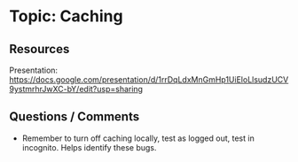 # Topic: Caching

## Resources

Presentation: https://docs.google.com/presentation/d/1rrDqLdxMnGmHp1UiEloLlsudzUCV9ystmrhrJwXC-bY/edit?usp=sharing

## Questions / Comments

- Remember to turn off caching locally, test as logged out, test in incognito. Helps identify these bugs.